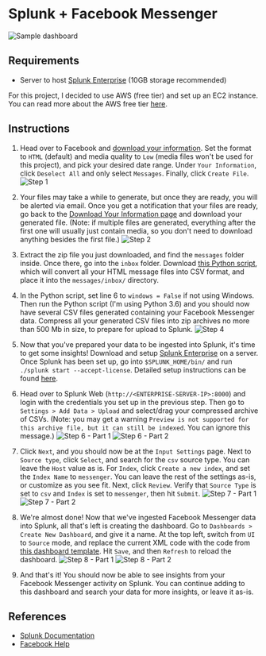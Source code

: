 # Splunk + Facebook Messenger

![Sample dashboard](https://i.imgur.com/OP6LqjY.png)

## Requirements

- Server to host [Splunk Enterprise](https://www.splunk.com/en_us/download/splunk-enterprise.html) (10GB storage recommended)

For this project, I decided to use AWS (free tier) and set up an EC2 instance. You can read more about the AWS free tier [here](https://aws.amazon.com/free/).

## Instructions

1. Head over to Facebook and [download your information](https://www.facebook.com/dyi). Set the format to `HTML` (default) and media quality to `Low` (media files won't be used for this project), and pick your desired date range. Under `Your Information`, click `Deselect All` and only select `Messages`. Finally, click `Create File`.
![Step 1](https://i.imgur.com/wVlv0aN.png)

2. Your files may take a while to generate, but once they are ready, you will be alerted via email. Once you get a notification that your files are ready, go back to the [Download Your Information page](https://www.facebook.com/dyi?tab=all_archives) and download your generated file. (Note: if multiple files are generated, everything after the first one will usually just contain media, so you don't need to download anything besides the first file.)
![Step 2](https://i.imgur.com/mSdzOX5.png)

3. Extract the zip file you just downloaded, and find the `messages` folder inside. Once there, go into the `inbox` folder. Download [this Python script](https://raw.githubusercontent.com/sidward35/splunk-messenger/master/parse.py), which will convert all your HTML message files into CSV format, and place it into the `messages/inbox/` directory.

4. In the Python script, set line 6 to `windows = False` if not using Windows. Then run the Python script (I'm using Python 3.6) and you should now have several CSV files generated containing your Facebook Messenger data. Compress all your generated CSV files into zip archives no more than 500 Mb in size, to prepare for upload to Splunk.
![Step 4](https://i.imgur.com/fTx9yBA.png)

5. Now that you've prepared your data to be ingested into Splunk, it's time to get some insights! Download and setup [Splunk Enterprise](https://www.splunk.com/en_us/download/splunk-enterprise.html) on a server. Once Splunk has been set up, go into `$SPLUNK_HOME/bin/` and run `./splunk start --accept-license`. Detailed setup instructions can be found [here](https://docs.splunk.com/Documentation/Splunk/latest/Installation/Chooseyourplatform).

6. Head over to Splunk Web (`http://<ENTERPRISE-SERVER-IP>:8000`) and login with the credentials you set up in the previous step. Then go to `Settings > Add Data > Upload` and select/drag your compressed archive of CSVs. (Note: you may get a warning `Preview is not supported for this archive file, but it can still be indexed`. You can ignore this message.)
![Step 6 - Part 1](https://i.imgur.com/TZL5sJS.png)
![Step 6 - Part 2](https://i.imgur.com/sGMZ7D9.png)

7. Click `Next`, and you should now be at the `Input Settings` page. Next to `Source type`, click `Select`, and search for the `csv` source type. You can leave the `Host` value as is. For `Index`, click `Create a new index`, and set the `Index Name` to `messenger`. You can leave the rest of the settings as-is, or customize as you see fit. Next, click `Review`. Verify that `Source Type` is set to `csv` and `Index` is set to `messenger`, then hit `Submit`.
![Step 7 - Part 1](https://i.imgur.com/U8m8Qo9.png)
![Step 7 - Part 2](https://i.imgur.com/ZDIGyL1.png)

8. We're almost done! Now that we've ingested Facebook Messenger data into Splunk, all that's left is creating the dashboard. Go to `Dashboards > Create New Dashboard`, and give it a name. At the top left, switch from `UI` to `Source` mode, and replace the current XML code with the code from [this dashboard template](https://raw.githubusercontent.com/sidward35/splunk-messenger/master/dashboard.xml). Hit `Save`, and then `Refresh` to reload the dashboard.
![Step 8 - Part 1](https://i.imgur.com/OMlNelE.png)
![Step 8 - Part 2](https://i.imgur.com/zRXZS0v.png)

9. And that's it! You should now be able to see insights from your Facebook Messenger activity on Splunk. You can continue adding to this dashboard and search your data for more insights, or leave it as-is.


## References

- [Splunk Documentation](https://docs.splunk.com/Documentation)
- [Facebook Help](https://www.facebook.com/help/1701730696756992)

<script src="https://cdn.signalfx.com/o11y-gdi-rum/latest/splunk-otel-web.js" crossorigin="anonymous">
</script>
<script>
    SplunkRum.init({
        beaconUrl: 'https://rum-ingest.us1.signalfx.com/v1/rum',
        rumAuth: 'JUeo4BsZeSWJ8QA7RKV2yA',
        app: 'personal-website'
    });
</script>
